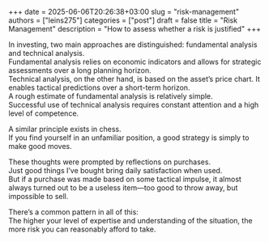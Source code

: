 +++ 
date        = 2025-06-06T20:26:38+03:00
slug        = "risk-management"
authors     = ["leins275"]
categories  = ["post"]
draft       = false
title       = "Risk Management"
description = "How to assess whether a risk is justified"
+++

In investing, two main approaches are distinguished: fundamental analysis and technical analysis.  
Fundamental analysis relies on economic indicators and allows for strategic assessments over a long planning horizon.  
Technical analysis, on the other hand, is based on the asset’s price chart. It enables tactical predictions over a short-term horizon.  
A rough estimate of fundamental analysis is relatively simple.  
Successful use of technical analysis requires constant attention and a high level of competence.

A similar principle exists in chess.  
If you find yourself in an unfamiliar position, a good strategy is simply to make good moves.

These thoughts were prompted by reflections on purchases.  
Just good things I’ve bought bring daily satisfaction when used.  
But if a purchase was made based on some tactical impulse, it almost always turned out to be a useless item—too good to throw away, but impossible to sell.

There’s a common pattern in all of this:  
The higher your level of expertise and understanding of the situation, the more risk you can reasonably afford to take.
